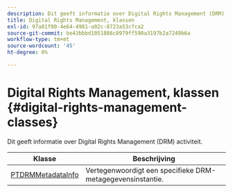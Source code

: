 ```yaml
---
description: Dit geeft informatie over Digital Rights Management (DRM) activiteit.
title: Digital Rights Management, klassen
exl-id: 97a81f00-4e64-4981-a02c-8723a53cfca2
source-git-commit: be43bbbd1051886c8979ff590a3197b2a7249b6a
workflow-type: tm+mt
source-wordcount: '45'
ht-degree: 0%

---
```


# Digital Rights Management, klassen {#digital-rights-management-classes}

Dit geeft informatie over Digital Rights Management (DRM) activiteit.

| **Klasse** | **Beschrijving** |
|---|---|
| [PTDRMMetadataInfo](https://help.adobe.com/en_US/primetime/api/psdk/appledoc/Classes/PTDRMMetadataInfo.html) | Vertegenwoordigt een specifieke DRM-metagegevensinstantie. |
